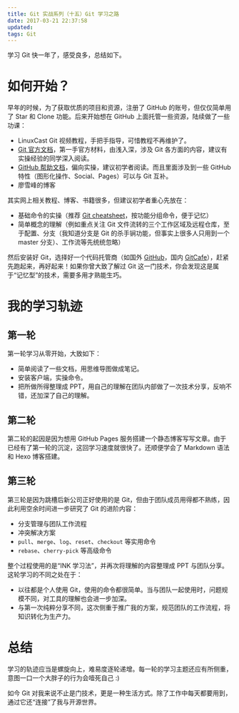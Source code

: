 ```yaml
---
title: Git 实战系列（十五）Git 学习之路
date: 2017-03-21 22:37:58
updated:
tags: Git
---
```



学习 Git 快一年了，感受良多，总结如下。

# 如何开始？

早年的时候，为了获取优质的项目和资源，注册了 GitHub 的账号，但仅仅简单用了 Star 和 Clone 功能。后来开始想在 GitHub 上面托管一些资源，陆续做了一些功课：

* LinuxCast Git 视频教程，手把手指导，可惜教程不再维护了。
* [Git 官方文档](http://git-scm.com/book/)，第一手官方材料，由浅入深，涉及 Git 各方面的内容，建议有实操经验的同学深入阅读。
* [GitHub 帮助文档](https://help.github.com)，偏向实操，建议初学者阅读。而且里面涉及到一些 GitHub 特性（图形化操作、Social、Pages）可以与 Git 互补。
* 廖雪峰的博客

其实网上相关教程、博客、书籍很多，但建议初学者重心先放在：

* 基础命令的实操（推荐 [Git cheatsheet](https://training.github.com/kit/downloads/github-git-cheat-sheet.pdf)，按功能分组命令，便于记忆）
* 简单概念的理解（例如重点关注 Git 文件流转的三个工作区域及远程仓库，至于配置、分支（我知道分支是 Git 的杀手锏功能，但事实上很多人只用到一个 master 分支）、工作流等先统统忽略）

然后安装好 Git，选择好一个代码托管商（如国外 [GitHub](https://www.github.com)，国内 [GitCafe](https://gitcafe.com)），赶紧先跑起来，再好起来！如果你曾大致了解过 Git 这一门技术，你会发现这是属于“记忆型”的技术，需要多用才熟能生巧。

# 我的学习轨迹

## 第一轮

第一轮学习从零开始，大致如下：

* 简单阅读了一些文档，用思维导图做成笔记。
* 安装客户端，实操命令。
* 把所做所得整理成 PPT，用自己的理解在团队内部做了一次技术分享，反响不错，还加深了自己的理解。

## 第二轮

第二轮的起因是因为想用 GitHub Pages 服务搭建一个静态博客写写文章。由于已经有了第一轮的沉淀，这回学习速度就很快了。还顺便学会了 Markdown 语法和 Hexo 博客搭建。

## 第三轮

第三轮是因为跳槽后新公司正好使用的是 Git，但由于团队成员用得都不熟练，因此利用空余时间进一步研究了 Git 的进阶内容：

* 分支管理与团队工作流程
* 冲突解决方案
* `pull`、`merge`、`log`、`reset`、`checkout` 等实用命令
* `rebase`、`cherry-pick` 等高级命令

整个过程使用的是“INK 学习法”，并再次将理解的内容整理成 PPT 与团队分享。这轮学习的不同之处在于：

* 以往都是个人使用 Git，使用的命令都很简单。当与团队一起使用时，问题规模不同，对工具的理解也会进一步加深。
* 与第一次纯粹分享不同，这次侧重于推广我的方案，规范团队的工作流程，将知识转化为生产力。

# 总结

学习的轨迹应当是螺旋向上，难易度逐轮递增。每一轮的学习主题还应有所侧重，意图一口一个大胖子的行为会噎死自己 :)

如今 Git 对我来说不止是门技术，更是一种生活方式。除了工作中每天都要用到，通过它还“连接”了我与开源世界。